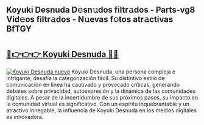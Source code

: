 ## Koyuki Desnuda D𝚎sn𝚞dos filtr𝚊dos - Parts-vg8 Vid𝚎os filtr𝚊dos - N𝚞evas f𝚘tos atr𝚊ctivas BfTGY

# <h2><a href="http://mb3qk3.tromn.icu/?c=Koyuki+Desnuda">🔗👉👉👉 Koyuki Desnuda 🔗🔗</a></h2>

[![Koyuki Desnuda nuevo](https://i.imgur.com/pEAQMta.gif)](http://mb3qk3.tromn.icu/?c=Koyuki+Desnuda)
Koyuki Desnuda, una persona compleja e intrigante, desafía la categorización fácil. Su distintivo estilo de comunicación en línea ha cautivado y provocado críticas, generando debates sobre privacidad, autoexpresión y la dinámica de las comunidades digitales. A pesar de la incertidumbre de sus próximos pasos, su impacto en la comunidad virtual es significativo. Con un espíritu inquebrantable y un atractivo innegable, la influencia de Koyuki Desnuda en los medios digitales es innovadora.
